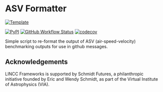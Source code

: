 # ASV Formatter

[![Template](https://img.shields.io/badge/Template-LINCC%20Frameworks%20Python%20Project%20Template-brightgreen)](https://lincc-ppt.readthedocs.io/en/latest/)

[![PyPI](https://img.shields.io/pypi/v/lf-asv-formatter?color=blue&logo=pypi&logoColor=white)](https://pypi.org/project/lf-asv-formatter/)
[![GitHub Workflow Status](https://img.shields.io/github/actions/workflow/status/lincc-frameworks/lf-asv-formatter/smoke-test.yml)](https://github.com/lincc-frameworks/lf-asv-formatter/actions/workflows/smoke-test.yml)
[![codecov](https://codecov.io/gh/lincc-frameworks/lf-asv-formatter/branch/main/graph/badge.svg)](https://codecov.io/gh/lincc-frameworks/lf-asv-formatter)

Simple script to re-format the output of ASV (air-speed-velocity) benchmarking
outputs for use in github messages.

## Acknowledgements

LINCC Frameworks is supported by Schmidt Futures, a philanthropic initiative
founded by Eric and Wendy Schmidt, as part of the Virtual Institute of 
Astrophysics (VIA).